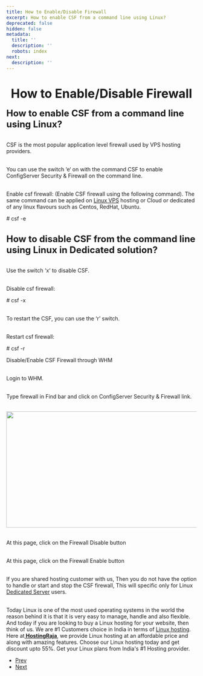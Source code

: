 ```yaml
---
title: How to Enable/Disable Firewall
excerpt: How to enable CSF from a command line using Linux?
deprecated: false
hidden: false
metadata:
  title: ''
  description: ''
  robots: index
next:
  description: ''
---
```

<div itemprop="articleBody">
<h1 dir="ltr" style="text-align: center;"><span style="font-size: xx-large;"><strong>How to Enable/Disable Firewall</strong></span></h1>
<p dir="ltr"><span style="font-size: x-large;"><strong>How to enable CSF from a command line using Linux?</strong></span></p>
<p dir="ltr"><br/>CSF is the most popular application level firewall used by VPS hosting providers.</p>
<p dir="ltr"><br/>You can use the switch ‘e‘ on with the command CSF to enable ConfigServer Security &amp; Firewall on the command line.</p>
<p dir="ltr"><br/>Enable csf firewall: (Enable CSF firewall using the following command). The same command can be applied on <a href="https://www.hostingraja.in/server/vps-servers/"> Linux VPS</a> hosting or Cloud or dedicated of any linux flavours such as Centos, RedHat, Ubuntu.</p>
<p dir="ltr"># csf -e</p>
<p dir="ltr"><br/><span style="font-size: x-large;"><strong>How to disable CSF from the command line using Linux in Dedicated solution?</strong></span></p>
<p dir="ltr"><br/>Use the switch ‘x‘ to disable CSF.</p>
<p dir="ltr"><br/>Disable csf firewall:</p>
<p dir="ltr"># csf -x</p>
<p dir="ltr"><br/>To restart the CSF, you can use the ‘r’ switch.</p>
<p dir="ltr"><br/>Restart csf firewall:</p>
<p dir="ltr"># csf -r</p>
<p dir="ltr">Disable/Enable CSF Firewall through WHM</p>
<p dir="ltr"><br/>Login to WHM.</p>
<p dir="ltr"><br/>Type firewall in Find bar and click on ConfigServer Security &amp; Firewall link.</p>
<p dir="ltr"><br/><img style="display: block; margin-left: auto; margin-right: auto;" src="https://image.hostingraja.in/images/article/help/disable-firewall.png" width="598" height="307" border="0"/></p>
<p dir="ltr"><br/>At this page, click on the Firewall Disable button</p>
<p dir="ltr"><br/>At this page, click on the Firewall Enable  button</p>
<p dir="ltr"><br/>If you are shared hosting customer with  us, Then you do not have the option to handle or start and stop the CSF firewall, This will specific only for Linux <a href="https://www.hostingraja.in/server/dedicated-servers/" target="_blank" rel="noopener noreferrer">Dedicated Server</a> users.</p>
<p dir="ltr"><br/>Today Linux is one of the most used operating systems in the world the reason behind it is that it is very easy to manage, handle and also flexible. And today if you are looking to buy a Linux hosting for your website, then think of us. We are #1 Customers choice in India in terms of <a href="https://www.hostingraja.in/" target="_blank" rel="noopener noreferrer">Linux hosting</a>. Here at<a href="https://www.hostingraja.in/hosting/compare-hosting-plans/"><b> HostingRaja</b></a>, we provide Linux hosting at an affordable price and along with amazing features. Choose our Linux hosting today and get discount upto 55%. Get your Linux plans from India's #1 Hosting provider.</p>
<div> </div> </div>
<ul class="pager pagenav">
<li class="previous">
<a class="hasTooltip" title="Domain hosting how to point domain with hosting" aria-label="Previous article: Domain hosting how to point domain with hosting" href="/docs/how-to-point-domain-with-host" rel="prev">
<span class="icon-chevron-left" aria-hidden="true"></span> <span aria-hidden="true">Prev</span> </a>
</li>
<li class="next">
<a class="hasTooltip" title="How to Install SSL for particular Domain" aria-label="Next article: How to Install SSL for particular Domain" href="/docs/how-to-install-ssl-for-particular-domain" rel="next">
<span aria-hidden="true">Next</span> <span class="icon-chevron-right" aria-hidden="true"></span> </a>
</li>
</ul>